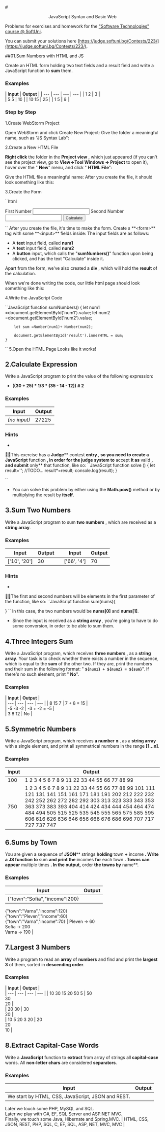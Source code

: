 #<p align="center"> JavaScript Syntax and Basic Web  <p>

Problems for exercises and homework for the [&quot;Software Technologies&quot; course @ SoftUni](https://softuni.bg/courses/software-technologies).

You can submit your solutions here [https://judge.softuni.bg/Contests/223/](https://judge.softuni.bg/Contests/223/).

##01.Sum Numbers with HTML and JS

Create an HTML form holding two text fields and a result field and write a JavaScript function to **sum** them.

### Examples

| **Input** | **Output** | 
| --- | --- | --- | --- | 
| 1 2 | 3 |   
| 5 5 | 10 |
| 10 15 | 25 |
| 1 5 | 6 |

### Step by Step

1.Create WebStorm Project

Open WebStorm and click Create New Project:
Give the folder a meaningful name, such as &quot;JS Syntax Lab&quot;:

2.Create a New HTML File

**Right click** the folder in the **Project view** , which just appeared (if you can&#39;t see the project view, go to **View-&gt;Tool Windows -&gt; Project** to open it), hover over the &quot; **New**&quot; menu, and click &quot; **HTML File**&quot;:

Give the HTML file a meaningful name:
After you create the file, it should look something like this:

3.Create the Form

``html
<form>
    <label for="num1"> First Number</label>
    <input type="text" id ="num1">
    <label for="num2">Second Number</label>
    <input type="text" id="num2">
    <input type="button" onclick="sumNumbers()" value="Calculate">
</form>
``
After you create the file, it&#39;s time to make the form. Create a **&lt;form&gt;** tag with some **&lt;input&gt;** fields inside:
The input fields are as follows:

- A **text** input field, called **num1**
- A **text** input field, called **num2**
- A **button** input, which calls the &quot;**sumNumbers()**&quot; function upon being clicked, and has the text &quot;Calculate&quot; inside it.

Apart from the form, we&#39;ve also created a **div** , which will hold the **result** of the calculation.

When we&#39;re done writing the code, our little html page should look something like this:

4.Write the JavaScript Code

``JavaScript
 function sumNumbers() {
        let num1 =document.getElementById('num1').value;
        let num2 =document.getElementById('num2').value;

        let sum =Number(num1)+ Number(num2);

        document.getElementById('result').innerHTML = sum;
    }
``
5.Open the HTML Page
Looks like it works!

## 2.Calculate Expression

Write a JavaScript program to print the value of the following expression:

- **((30 + 25) \* 1/3 \* (35 - 14 - 12))**
 **# 2**

### Examples

| **Input** | **Output** |
| --- | --- |
| _(no input)_ | 27225 |

### Hints

-
This exercise has a **Judge**** contest ****entry** , so you need to create a **JavaScript**** function **, in order for the judge system to** accept **it as** valid **, and submit** only** that function, like so:
``JavaScript
function solve () {
    let result='';	//TODO...
    result*=result;
    console.log(result);
}

``
- You can solve this problem by either using the **Math.pow()** method or by multiplying the result by **itself**.

## 3.Sum Two Numbers

Write a JavaScript program to sum **two numbers** , which are received as a **string array**.

### Examples

| **Input** | **Output** |   | **Input** | **Output** |
| --- | --- | --- | --- | --- |
| [&#39;10&#39;, &#39;20&#39;] | 30 |   | [&#39;66&#39;, &#39;4&#39;] | 70 |

### Hints

-
The first and second numbers will be elements in the first parameter of the function, like so:
 ``JavaScript
 function sum(nums){
 
 }
 ``
 In this case, the two numbers would be **nums[0]** and **nums[1]**.
- Since the input is received as a **string array** , you&#39;re going to have to do some conversion, in order to be able to sum them.

## 4.Three Integers Sum

Write a JavaScript program, which receives **three numbers** , as a **string array**. Your task is to check whether there exists a number in the sequence, which is equal to the **sum** of the other two. If they are, print the numbers and their sum in the following format: &quot; **`${num1} + ${num2} = ${sum}`**&quot;. If there&#39;s no such element, print &quot; **No**&quot;.

### Examples

| **Input** | **Output** |  
| --- | --- | --- | --- |
| 8 15 7 | 7 + 8 = 15 |  
| -5 -3 -2 | -3 + -2 = -5 |   
| 3 8 12 | No |

## 5.Symmetric Numbers

Write a JavaScript program, which receives **a number**  **n** , as a **string array** with a single element, and print all symmetrical numbers in the range **[1…n]**.

### Examples

| **Input** | **Output** |
| --- | --- |
| 100 | 1 2 3 4 5 6 7 8 9 11 22 33 44 55 66 77 88 99 |
| 750 | 1 2 3 4 5 6 7 8 9 11 22 33 44 55 66 77 88 99 101 111 121 131 141 151 161 171 181 191 202 212 222 232 242 252 262 272 282 292 303 313 323 333 343 353 363 373 383 393 404 414 424 434 444 454 464 474 484 494 505 515 525 535 545 555 565 575 585 595 606 616 626 636 646 656 666 676 686 696 707 717 727 737 747 |

## 6.Sums by Town

You are given a sequence of **JSON**** strings **holding** town **+** income **. Write a JS function to** sum **and print the** incomes **for** each town **. Towns can appear** multiple times **. In the output,** order **the towns by** name**.

### Examples

| **Input** | **Output** |
| --- | --- |
| {&quot;town&quot;:&quot;Sofia&quot;,&quot;income&quot;:200}<br/>
{&quot;town&quot;:&quot;Varna&quot;,&quot;income&quot;:120} <br/> 
{&quot;town&quot;:&quot;Pleven&quot;,&quot;income&quot;:60} <br/>
{&quot;town&quot;:&quot;Varna&quot;,&quot;income&quot;:70} | Pleven -&gt; 60 <br/>Sofia -&gt; 200<br/>Varna -&gt; 190 |

## 7.Largest 3 Numbers

Write a program to read an **array** of **numbers** and find and print the **largest 3** of them, sorted in **descending order**.

### Examples

| **Input** | **Output** |   
| --- | --- | --- | --- | 
| 10 30 15 20 50 5 | 50<br/>30<br/>20 |  
 | 20 30 | 30<br/>20 |  
 | 10 5 20 3 20 | 20<br/>20<br/>10 |

## 8.Extract Capital-Case Words

Write a **JavaScript** function to **extract** from array of strings all **capital-case** words. All **non-letter chars** are considered **separators**.

### Examples

| **Input** | **Output** |
| --- | --- |
| We start by HTML, CSS, JavaScript, JSON and REST.<br/>
Later we touch some PHP, MySQL and SQL.<br/>
Later we play with C#, EF, SQL Server and ASP.NET MVC.<br/>
Finally, we touch some Java, Hibernate and Spring.MVC. | HTML, CSS, JSON, REST, PHP, SQL, C, EF, SQL, ASP, NET, MVC, MVC |